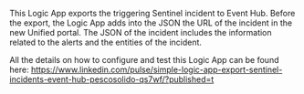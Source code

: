 This Logic App exports the triggering Sentinel incident to Event Hub. Before the export, the Logic App adds into the JSON the URL of the incident in the new Unified portal. The JSON of the incident includes the information related to the alerts and the entities of the incident.

All the details on how to configure and test this Logic App can be found here: https://www.linkedin.com/pulse/simple-logic-app-export-sentinel-incidents-event-hub-pescosolido-qs7wf/?published=t

